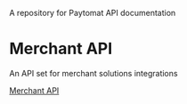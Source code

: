 A repository for Paytomat API documentation

# Merchant API

An API set for merchant solutions integrations

[Merchant API](https://github.com/CryptoGroup/paytomat-api/blob/master/merchant_api.md)
